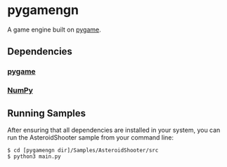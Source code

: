 # pygamengn

A game engine built on [pygame](https://www.pygame.org/ "pygame").

## Dependencies

### [pygame](https://www.pygame.org/ "pygame")
### [NumPy](https://www.numpy.org/ "NumPy")

## Running Samples

After ensuring that all dependencies are installed in your system, you can run the AsteroidShooter sample from your command line:

```
$ cd [pygamengn dir]/Samples/AsteroidShooter/src
$ python3 main.py
```
